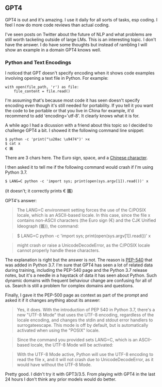 ## GPT4

GPT4 is out and it's amazing. I use it daily for all sorts of tasks, esp coding. I feel I now do more code reviews than actual coding. 

I've seen posts on Twitter about the future of NLP and what problems are still worth tackeling outside of large LMs. This is an interesting topic. I don't have the answer. I do have some thoughts but instead of rambling I will show an example in a domain GPT4 knows well. 

### Python and Text Encodings

I noticed that GPT doesn't specify encoding when it shows code examples involving opening a text file in Python. For example:

```
with open(file_path, 'r') as file:
    file_content = file.read()
```

I'm assuming that's because most code it has seen doesn't specify encoding even though it's still needed for portability. If you tell it you want the code to be portable or that you live in China for example, it'd recommend to add 'encoding='utf-8'. It clearly knows what it is for. 

A while ago I had a dicussion with a friend about this topic so I decided to challenge GPT4 a bit. I showed it the following command line snippet:

```
$ python -c 'print("\u20ac \u9474")' >x
$ cat x
€ 鑴
```
There are 3 chars here. The Euro sign, space, and a [Chinese character](https://www.compart.com/en/unicode/U+9474).

I then asked it to tell me if the following command would crash if I'm using Python 3.7. 

```
$ LANG=C python -c 'import sys; print(open(sys.argv[1]).read())' x
```

(it doesn't; it correctly prints € 鑴)

GPT4's answer:

> The LANG=C environment setting forces the use of the C/POSIX locale, which is an ASCII-based locale. In this case, since the file x contains non-ASCII characters (the Euro sign (€) and the CJK Unified Ideograph (鑴)), the command:

> $ LANG=C python -c 'import sys; print(open(sys.argv[1]).read())' x

> might crash or raise a UnicodeDecodeError, as the C/POSIX locale cannot properly handle these characters.


The explanation is right but the answer is not. The reason is [PEP-540](https://peps.python.org/pep-0540) that was added in Python 3.7. I'm sure that GPT4 has seen a lot of related data during training, including the PEP-540 page and the Python 3.7 release notes, but it's a needle in a haystack of data it has seen about Python. Such dynamic domains with frequent behaviour change are confusing for all of us. Search is still a problem for complex domains and questions. 

Finally, I gave it the PEP-500 page as context as part of the prompt and asked it if it changes anything about its answer:

> Yes, it does. With the introduction of PEP 540 in Python 3.7, there's a new "UTF-8 Mode" that uses the UTF-8 encoding, regardless of the locale encoding, and changes the stdin and stdout error handlers to surrogateescape. This mode is off by default, but is automatically activated when using the "POSIX" locale.

> Since the command you provided sets LANG=C, which is an ASCII-based locale, the UTF-8 Mode will be activated:

> With the UTF-8 Mode active, Python will use the UTF-8 encoding to read the file x, and it will not crash due to UnicodeDecodeError, as it would have without the UTF-8 Mode.

Pretty good. I didn't try it with GPT3/3.5. From playing with GPT4 in the last 24 hours I don't think any prior models would do better.

